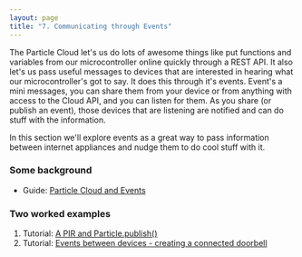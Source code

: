 ```yaml
---
layout: page
title: "7. Communicating through Events"
---
```


The Particle Cloud let's us do lots of awesome things like put functions and variables from our microcontroller online quickly through a REST API. It also let's us pass useful messages to devices that are interested in hearing what our microcontroller's got to say. It does this through it's events. Event's a mini messages, you can share them from your device or from anything with access to the Cloud API, and you can listen for them. As you share (or publish an event), those devices that are listening are notified and can do stuff with the information.

In this section we'll explore events as a great way to pass information between internet appliances and nudge them to do cool stuff with it. 


### Some background

* Guide: [Particle Cloud and Events]({{site.baseurl}}/7-communicating-events/events)

### Two worked examples

1. Tutorial: [A PIR and Particle.publish()]({{site.baseurl}}/7-communicating-events/pir)
1. Tutorial: [Events between devices - creating a connected doorbell]({{site.baseurl}}/7-communicating-events/doorbell)


